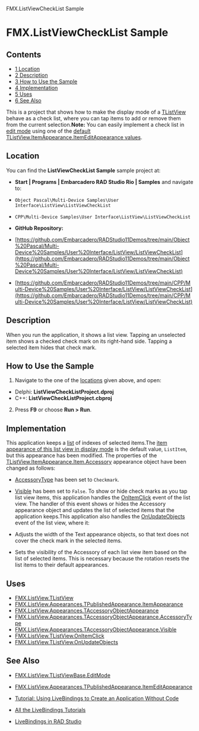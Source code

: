 FMX.ListViewCheckList Sample[]()
# FMX.ListViewCheckList Sample 



## Contents



* [1 Location](#Location)
* [2 Description](#Description)
* [3 How to Use the Sample](#How_to_Use_the_Sample)
* [4 Implementation](#Implementation)
* [5 Uses](#Uses)
* [6 See Also](#See_Also)

This is a project that shows how to make the display mode of a [TListView](http://docwiki.embarcadero.com/Libraries/en/FMX.ListView.TListView) behave as a check list, where you can tap items to add or remove them from the current selection.**Note:** You can easily implement a check list in [edit mode](http://docwiki.embarcadero.com/Libraries/en/FMX.ListView.TListViewBase.EditMode) using one of the [default TListView.ItemAppearance.ItemEditAppearance values](http://docwiki.embarcadero.com/Libraries/en/FMX.ListView.Appearances.TPublishedAppearance.ItemEditAppearance).
## Location 

You can find the **ListViewCheckList Sample** sample project at:
* **Start | Programs | Embarcadero RAD Studio Rio | Samples** and navigate to:

* `Object Pascal\Multi-Device Samples\User Interface\ListView\ListViewCheckList`
* `CPP\Multi-Device Samples\User Interface\ListView\ListViewCheckList`

* **GitHub Repository:**

* [https://github.com/Embarcadero/RADStudio11Demos/tree/main/Object%20Pascal/Multi-Device%20Samples/User%20Interface/ListView/ListViewCheckList](https://github.com/Embarcadero/RADStudio11Demos/tree/main/Object%20Pascal/Multi-Device%20Samples/User%20Interface/ListView/ListViewCheckList)
* [https://github.com/Embarcadero/RADStudio11Demos/tree/main/CPP/Multi-Device%20Samples/User%20Interface/ListView/ListViewCheckList](https://github.com/Embarcadero/RADStudio11Demos/tree/main/CPP/Multi-Device%20Samples/User%20Interface/ListView/ListViewCheckList)

## Description 

When you run the application, it shows a list view. Tapping an unselected item shows a checked check mark on its right-hand side. Tapping a selected item hides that check mark.
## How to Use the Sample 


1.  Navigate to the one of the [locations](#Location) given above, and open:

*  Delphi: **ListViewCheckListProject.dproj**
*  C++: **ListViewCheckListProject.cbproj**

2.  Press **F9** or choose **Run > Run**.

## Implementation 

This application keeps a [list](http://docwiki.embarcadero.com/Libraries/en/System.Generics.Collections.TList) of indexes of selected items.The [item appearance of this list view in display mode](http://docwiki.embarcadero.com/Libraries/en/FMX.ListView.Appearances.TPublishedAppearance.ItemAppearance) is the default value, `ListItem`, but this appearance has been modified. The properties of the [TListView.ItemAppearance.Item.Accessory](http://docwiki.embarcadero.com/Libraries/en/FMX.ListView.Appearances.TAccessoryObjectAppearance) appearance object have been changed as follows:

* [AccessoryType](http://docwiki.embarcadero.com/Libraries/en/FMX.ListView.Appearances.TAccessoryObjectAppearance.AccessoryType) has been set to `Checkmark`.
* [Visible](http://docwiki.embarcadero.com/Libraries/en/FMX.ListView.Appearances.TAccessoryObjectAppearance.Visible) has been set to `False`.
To show or hide check marks as you tap list view items, this application handles the [OnItemClick](http://docwiki.embarcadero.com/Libraries/en/FMX.ListView.TListView.OnItemClick) event of the list view. The handler of this event shows or hides the Accessory appearance object and updates the list of selected items that the application keeps.This application also handles the [OnUpdateObjects](http://docwiki.embarcadero.com/Libraries/en/FMX.ListView.TListView.OnUpdateObjects) event of the list view, where it:

*  Adjusts the width of the Text appearance objects, so that text does not cover the check mark in the selected items.
*  Sets the visibility of the Accessory of each list view item based on the list of selected items. This is necessary because the rotation resets the list items to their default appearances.

## Uses 


* [FMX.ListView.TListView](http://docwiki.embarcadero.com/Libraries/en/FMX.ListView.TListView)
* [FMX.ListView.Appearances.TPublishedAppearance.ItemAppearance](http://docwiki.embarcadero.com/Libraries/en/FMX.ListView.Appearances.TPublishedAppearance.ItemAppearance)
* [FMX.ListView.Appearances.TAccessoryObjectAppearance](http://docwiki.embarcadero.com/Libraries/en/FMX.ListView.Appearances.TAccessoryObjectAppearance)
* [FMX.ListView.Appearances.TAccessoryObjectAppearance.AccessoryType](http://docwiki.embarcadero.com/Libraries/en/FMX.ListView.Appearances.TAccessoryObjectAppearance.AccessoryType)
* [FMX.ListView.Appearances.TAccessoryObjectAppearance.Visible](http://docwiki.embarcadero.com/Libraries/en/FMX.ListView.Appearances.TAccessoryObjectAppearance.Visible)
* [FMX.ListView.TListView.OnItemClick](http://docwiki.embarcadero.com/Libraries/en/FMX.ListView.TListView.OnItemClick)
* [FMX.ListView.TListView.OnUpdateObjects](http://docwiki.embarcadero.com/Libraries/en/FMX.ListView.TListView.OnUpdateObjects)

## See Also 


* [FMX.ListView.TListViewBase.EditMode](http://docwiki.embarcadero.com/Libraries/en/FMX.ListView.TListViewBase.EditMode)
* [FMX.ListView.Appearances.TPublishedAppearance.ItemEditAppearance](http://docwiki.embarcadero.com/Libraries/en/FMX.ListView.Appearances.TPublishedAppearance.ItemEditAppearance)

* [Tutorial: Using LiveBindings to Create an Application Without Code](http://docwiki.embarcadero.com/RADStudio/en/Tutorial:_Using_LiveBindings_to_Create_an_Application_Without_Code)
* [All the LiveBindings Tutorials](http://docwiki.embarcadero.com/RADStudio/en/Database_and_LiveBindings_Tutorials)
* [LiveBindings in RAD Studio](http://docwiki.embarcadero.com/RADStudio/en/LiveBindings_in_RAD_Studio)





